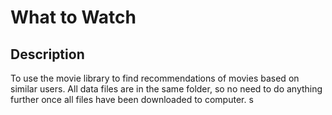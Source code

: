 # What to Watch

## Description

To use the movie library to find recommendations of movies based on similar users. All data files are in the same folder, so no need to do anything further once all files have been downloaded to computer.  s



